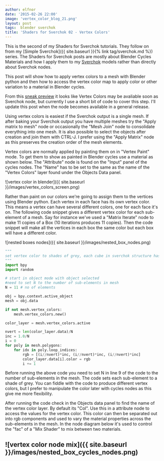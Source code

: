 ```yaml
---
author: elfnor
date: '2015-02-26 22:00'
image: 'vertex_color_blog_21.png'
layout: post
tags:  blender sverchok
title: 'Shaders for Sverchok 02 - Vertex Colors'
---
```


This is the second of my Shaders for Sverchok tutorials. They follow on from my [Simple Sverchok]({{ site.baseurl }}{% link tag/sverchok.md %}) series. The Shaders for Sverchok posts are mostly about Blender Cycles Materials and how I apply them to my [Sverchok](http://nikitron.cc.ua/sverchok_en.html) models rather than directly about Sverchok nodes.

This post will show how to apply vertex colors to a mesh with Blender python and then how to access the vertex color map to apply color or other variation to a material in Blender cycles.

From this [sneak preview](http://blenderartists.org/forum/showthread.php?272679-Addon-WIP-Sverchok-parametric-nodes-for-architects&p=2813513&viewfull=1#post2813513) it looks like Vertex Colors may be avaliable soon as Sverchok node, but currently I use a short bit of code to cover this step. I\'ll update this post when the node becomes available in a general release.

Using vertex colors is easiest if the Sverchok output is a single mesh. If after baking your Sverchok output you have multiple meshes try the \"Apply matrix to mesh\" node or occasionally the \"Mesh Join\" node to consolidate everything into one mesh. It is also possible to select the objects after creation and join them with CTRL-J. I prefer using the \"Apply Matrix\" node as this preserves the creation order of the mesh elements.

Vertex colors are normally applied by painting them on in \"Vertex Paint\" mode. To get them to show as painted in Blender cycles use a material as shown below. The \"Attribute\" node is found on the \"Input\" panel of the cycles nodes. The \"Name\" has to be set to the same as the name of the \"Vertex Colors\" layer found under the Objects Data panel.

![vertex color in blender]({{ site.baseurl }}/images/vertex_colors_screen.png)

Rather than paint on our colors we\'re going to assign them to the vertices using Blender python. Each vertex in each face has its own vertex color. This means a vertex can have several different colors, one for each face it\'s on. The following code snippet gives a different vertex color for each sub-element of a mesh. Say for instance we\'ve used a \"Matrix Iterate\" node to make 11 copies of a Box (10 iterations produces 11 copies). Then the code snippet will make all the vertices in each box the same color but each box will have a different color.

![nested boxes nodes]({{ site.baseurl }}/images/nested_box_nodes.png)

```python
"""
set vertex color to shades of grey, each cube in sverchok structure has its own shade
"""
import bpy
import random

# start in object mode with object selected
#need to set N to the number of sub-elements in mesh
N = 11 # no of elements

obj = bpy.context.active_object
mesh = obj.data

if not mesh.vertex_colors:
    mesh.vertex_colors.new()

color_layer = mesh.vertex_colors.active

nvert = len(color_layer.data)/N
inc = 1.0/N
i = 0
for poly in mesh.polygons:
    for idx in poly.loop_indices:
        rgb = [(i//nvert)*inc, (i//nvert)*inc, (i//nvert)*inc]
        color_layer.data[i].color = rgb
        i += 1
```

Before running the above code you need to set N in line 9 of the code to the number of sub-elements in the mesh. The code sets each sub-element to a shade of grey. You can fiddle with the code to produce different vertex colors, but I prefer to manipulate the color later with cycles nodes as this give me more flexibility.

After running the code check in the Objects data panel to find the name of the vertex color layer. By default its \"Col\". Use this in a attribute node to access the values for the vertex color. This color can then be separated out into rgb components and used to vary the material properties across the sub-elements in the mesh. In the node diagram below it\'s used to control the \"fac\" of a \"Mix Shader\" to mix between two materials.

## ![vertex color node mix]({{ site.baseurl }}/images/nested_box_cycles_nodes.png)
